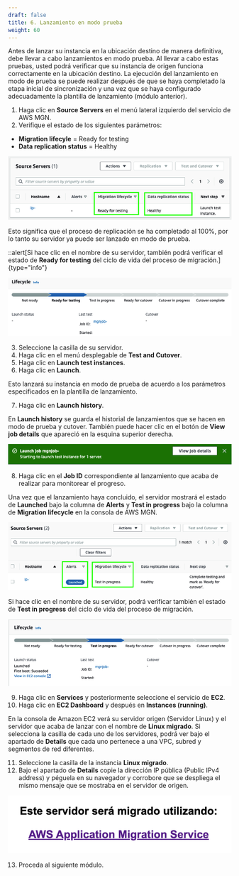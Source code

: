 ```yaml
---
draft: false
title: 6. Lanzamiento en modo prueba
weight: 60
---
```

Antes de lanzar su instancia en la ubicación destino de manera definitiva, debe llevar a cabo lanzamientos en modo prueba. Al llevar a cabo estas pruebas, usted podrá verificar que su instancia de origen funciona correctamente en la ubicación destino. La ejecución del lanzamiento en modo de prueba se puede realizar después de que se haya completado la etapa inicial de sincronización y una vez que se haya configurado adecuadamente la plantilla de lanzamiento (módulo anterior).

1. Haga clic en **Source Servers** en el menú lateral izquierdo del servicio de AWS MGN.
2. Verifique el estado de los siguientes parámetros:

* **Migration lifecyle** = Ready for testing
* **Data replication status** = Healthy

![Data replication status = Healthy](/static/images/mgn/statushealthy.png)

Esto significa que el proceso de replicación se ha completado al 100%, por lo tanto su servidor ya puede ser lanzado en modo de prueba.

::alert[Si hace clic en el nombre de su servidor, también podrá verificar el estado de **Ready for testing** del ciclo de vida del proceso de migración.]{type="info"}

![Ready for testing](/static/images/mgn/readyfortesting.png)

3. Seleccione la casilla de su servidor.
4. Haga clic en el menú desplegable de **Test and Cutover**.
5. Haga clic en **Launch test instances**. 
6. Haga clic en **Launch**. 

Esto lanzará su instancia en modo de prueba de acuerdo a los parámetros especificados en la plantilla de lanzamiento.

7. Haga clic en **Launch history**.

En **Launch history** se guarda el historial de lanzamientos que se hacen en modo de prueba y cutover. También puede hacer clic en el botón de **View job details** que apareció en la esquina superior derecha.

![View job details](/static/images/mgn/viewjobdetails.png)

8. Haga clic en el **Job ID** correspondiente al lanzamiento que acaba de realizar para monitorear el progreso.

Una vez que el lanzamiento haya concluido, el servidor mostrará el estado de **Launched** bajo la columna de **Alerts** y **Test in progress** bajo la columna de **Migration lifecycle** en la consola de AWS MGN.

![Servidor lanzado en modo prueba](/static/images/mgn/lanzado.png)

Si hace clic en el nombre de su servidor, podrá verificar también el estado de **Test in progress** del ciclo de vida del proceso de migración.

![Test in progress](/static/images/mgn/testinprogress.png)

9. Haga clic en **Services** y posteriormente seleccione el servicio de **EC2**.
10. Haga clic en **EC2 Dashboard** y después en **Instances (running)**.

En la consola de Amazon EC2 verá su servidor origen (Servidor Linux) y el servidor que acaba de lanzar con el nombre de **Linux migrado**. Si selecciona la casilla de cada uno de los servidores, podrá ver bajo el apartado de **Details** que cada uno pertenece a una VPC, subred y segmentos de red diferentes.

11. Seleccione la casilla de la instancia **Linux migrado**.
12. Bajo el apartado de **Details** copie la dirección IP pública (Public IPv4 address) y péguela en su navegador y corrobore que se despliega el mismo mensaje que se mostraba en el servidor de origen.
 
![Este servidor será migrado utilizando AWS Application Migration Service](/static/images/mgn/seramigrado.png)

13. Proceda al siguiente módulo.